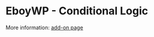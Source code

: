 # EboyWP - Conditional Logic
More information: [add-on page](https://eboywp.com/add-ons/conditional-logic/)
